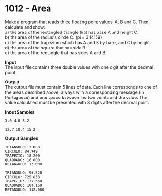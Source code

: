 # 1012 - Area

Make a program that reads three floating point values: A, B and C. Then, calculate and show:<br>
a) the area of the rectangled triangle that has base A and height C.<br>
b) the area of the radius's circle C. (pi = 3.14159)<br>
c) the area of the trapezium which has A and B by base, and C by height.<br>
d) the area of ​​the square that has side B.<br>
e) the area of the rectangle that has sides A and B.

**Input**<br>
The input file contains three double values with one digit after the decimal point.

**Output**<br>
The output file must contain 5 lines of data. Each line corresponds to one of the areas described above, always with a corresponding message (in Portuguese) and one space between the two points and the value. The value calculated must be presented with 3 digits after the decimal point.

**Input Samples** 
```
3.0 4.0 5.2
```
```
12.7 10.4 15.2
```

**Output Samples**                                                                                               
```
TRIANGULO: 7.800
CIRCULO: 84.949
TRAPEZIO: 18.200
QUADRADO: 16.000
RETANGULO: 12.000 
```
```
TRIANGULO: 96.520
CIRCULO: 725.833
TRAPEZIO: 175.560
QUADRADO: 108.160
RETANGULO: 132.080
```